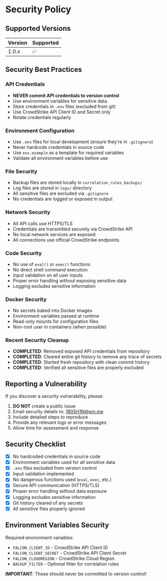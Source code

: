 # Security Policy

## Supported Versions

| Version | Supported          |
| ------- | ------------------ |
| 1.0.x   | :white_check_mark: |

## Security Best Practices

### API Credentials
- **NEVER commit API credentials to version control**
- Use environment variables for sensitive data
- Store credentials in `.env` files (excluded from git)
- Use CrowdStrike API Client ID and Secret only
- Rotate credentials regularly

### Environment Configuration
- Use `.env` files for local development (ensure they're in `.gitignore`)
- Never hardcode credentials in source code
- Use `env.example` as a template for required variables
- Validate all environment variables before use

### File Security
- Backup files are stored locally in `correlation_rules_backups/`
- Log files are stored in `logs/` directory
- All sensitive files are excluded via `.gitignore`
- No credentials are logged or exposed in output

### Network Security
- All API calls use HTTPS/TLS
- Credentials are transmitted securely via CrowdStrike API
- No local network services are exposed
- All connections use official CrowdStrike endpoints

### Code Security
- No use of `eval()` or `exec()` functions
- No direct shell command execution
- Input validation on all user inputs
- Proper error handling without exposing sensitive data
- Logging excludes sensitive information

### Docker Security
- No secrets baked into Docker images
- Environment variables passed at runtime
- Read-only mounts for configuration files
- Non-root user in containers (when possible)

### Recent Security Cleanup
- **COMPLETED**: Removed exposed API credentials from repository
- **COMPLETED**: Cleared entire git history to remove any trace of secrets
- **COMPLETED**: Started fresh repository with clean commit history
- **COMPLETED**: Verified all sensitive files are properly excluded

## Reporting a Vulnerability

If you discover a security vulnerability, please:

1. **DO NOT** create a public issue
2. Email security details to: 1B05H1N@pm.me
3. Include detailed steps to reproduce
4. Provide any relevant logs or error messages
5. Allow time for assessment and response

## Security Checklist

- [x] No hardcoded credentials in source code
- [x] Environment variables used for all sensitive data
- [x] `.env` files excluded from version control
- [x] Input validation implemented
- [x] No dangerous functions used (`eval`, `exec`, etc.)
- [x] Secure API communication (HTTPS/TLS)
- [x] Proper error handling without data exposure
- [x] Logging excludes sensitive information
- [x] Git history cleared of any secrets
- [x] All sensitive files properly ignored

## Environment Variables Security

Required environment variables:
- `FALCON_CLIENT_ID` - CrowdStrike API Client ID
- `FALCON_CLIENT_SECRET` - CrowdStrike API Client Secret
- `FALCON_CLOUDREGION` - CrowdStrike Cloud Region
- `BACKUP_FILTER` - Optional filter for correlation rules

**IMPORTANT**: These should never be committed to version control!
